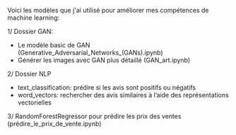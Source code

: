 Voici les modèles que j'ai utilisé pour améliorer mes compétences de machine learning:

1/ Dossier GAN:
- Le modèle basic de GAN (Generative_Adversarial_Networks_(GANs).ipynb)
- Générer les images avec GAN plus détaillé (GAN_art.ipynb)

2/ Dossier NLP
- text_classification: prédire si les avis sont positifs ou négatifs
- word_vectors: rechercher des avis similaires à l’aide des représentations vectorielles

3/ RandomForestRegressor pour prédire les prix des ventes (prédire_le_prix_de_vente.ipynb)



